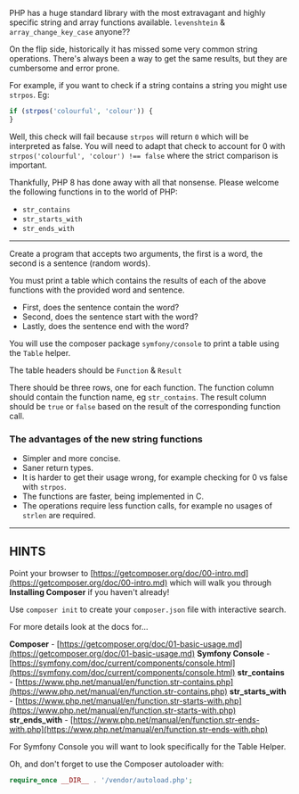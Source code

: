 PHP has a huge standard library with the most extravagant and highly specific string and array functions available. `levenshtein` & `array_change_key_case` anyone??

On the flip side, historically it has missed some very common string operations. There's always been a way to get the same results, but they are cumbersome and error prone.

For example, if you want to check if a string contains a string you might use `strpos`. Eg:

```php
if (strpos('colourful', 'colour')) {
}
```
Well, this check will fail because `strpos` will return `0` which will be interpreted as false. You will need to adapt that check to account for 0 with `strpos('colourful', 'colour') !== false` where the strict comparison is important.

Thankfully, PHP 8 has done away with all that nonsense. Please welcome the following functions in to the world of PHP:

* `str_contains`
* `str_starts_with`
* `str_ends_with`

----------------------------------------------------------------------

Create a program that accepts two arguments, the first is a word, the second is a sentence (random words).

You must print a table which contains the results of each of the above functions with the provided word and sentence.

* First, does the sentence contain the word?
* Second, does the sentence start with the word?
* Lastly, does the sentence end with the word?

You will use the composer package `symfony/console` to print a table using the `Table` helper.

The table headers should be `Function` & `Result`

There should be three rows, one for each function. The function column should contain the function name, eg `str_contains`.
The result column should be `true` or `false` based on the result of the corresponding function call.

### The advantages of the new string functions

* Simpler and more concise.
* Saner return types.
* It is harder to get their usage wrong, for example checking for 0 vs false with `strpos`.
* The functions are faster, being implemented in C.
* The operations require less function calls, for example no usages of `strlen` are required.

----------------------------------------------------------------------
## HINTS

Point your browser to [https://getcomposer.org/doc/00-intro.md](https://getcomposer.org/doc/00-intro.md) which will walk you through **Installing Composer** if you haven't already!

Use `composer init` to create your `composer.json` file with interactive search.

For more details look at the docs for...

**Composer** - [https://getcomposer.org/doc/01-basic-usage.md](https://getcomposer.org/doc/01-basic-usage.md)
**Symfony Console** - [https://symfony.com/doc/current/components/console.html](https://symfony.com/doc/current/components/console.html)
**str_contains** - [https://www.php.net/manual/en/function.str-contains.php](https://www.php.net/manual/en/function.str-contains.php)
**str_starts_with** - [https://www.php.net/manual/en/function.str-starts-with.php](https://www.php.net/manual/en/function.str-starts-with.php)
**str_ends_with** - [https://www.php.net/manual/en/function.str-ends-with.php](https://www.php.net/manual/en/function.str-ends-with.php)

For Symfony Console you will want to look specifically for the Table Helper.

Oh, and don't forget to use the Composer autoloader with:

```php
require_once __DIR__ . '/vendor/autoload.php';
```